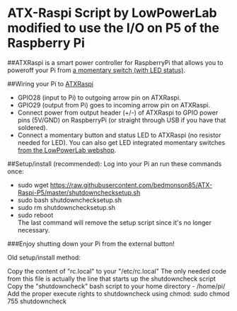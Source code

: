 # ATX-Raspi Script by LowPowerLab modified to use the I/O on P5 of the Raspberry Pi

##ATXRaspi is a smart power controller for RaspberryPi that allows you to poweroff your Pi from [a momentary switch (with LED status)](https://lowpowerlab.com/shop/LEDSwitch).

##Wiring your Pi to [ATXRaspi](http://www.lowpowerlab.com/atxraspi)
- GPIO28 (input to Pi) to outgoing arrow pin on ATXRaspi.
- GPIO29 (output from Pi) goes to incoming arrow pin on ATXRaspi.
- Connect power from output header (+/-) of ATXRaspi to GPIO power pins (5V/GND) on RaspberryPi (or straight through USB if you have that soldered).
- Connect a momentary button and status LED to ATXRaspi (no resistor needed for LED). You can also get LED integrated momentary switches [from the LowPowerLab webshop](https://lowpowerlab.com/shop/LEDSwitch).

##Setup/install (recommended):
Log into your Pi an run these commands once:
- sudo wget https://raw.githubusercontent.com/bedmonson85/ATX-Raspi-P5/master/shutdownchecksetup.sh
- sudo bash shutdownchecksetup.sh
- sudo rm shutdownchecksetup.sh
- sudo reboot
<br/>The last command will remove the setup script since it's no longer necessary.

###Enjoy shutting down your Pi from the external button!

Old setup/install method:

Copy the content of "rc.local" to your "/etc/rc.local" The only needed code from this file is actually the line that starts up the shutdowncheck script Copy the "shutdowncheck" bash script to your home directory - /home/pi/ Add the proper execute rights to shutdowncheck using chmod: sudo chmod 755 shutdowncheck
